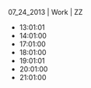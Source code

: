 07_24_2013 | Work | ZZ 
* 13:01:01
* 14:01:00
* 17:01:00
* 18:01:00
* 19:01:01
* 20:01:00
* 21:01:00
